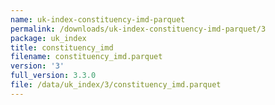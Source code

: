 ```yaml
---
name: uk-index-constituency-imd-parquet
permalink: /downloads/uk-index-constituency-imd-parquet/3
package: uk_index
title: constituency_imd
filename: constituency_imd.parquet
version: '3'
full_version: 3.3.0
file: /data/uk_index/3/constituency_imd.parquet
---
```

